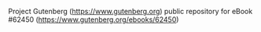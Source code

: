 Project Gutenberg (https://www.gutenberg.org) public repository for
eBook #62450 (https://www.gutenberg.org/ebooks/62450)
